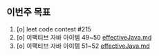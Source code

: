 ## 이번주 목표
1. [o] leet code contest #215
2. [o] 이팩티브 자바 아이템 49~50 [effectiveJava.md](https://github.com/Road-of-CODEr/stupid-week/blob/master/2020/11/week4/jh20s/effectiveJava.md)
3. [o] 이팩티브 자바 아이템 51~52 [effectiveJava.md](https://github.com/Road-of-CODEr/stupid-week/blob/master/2020/11/week4/jh20s/effectiveJava.md)

